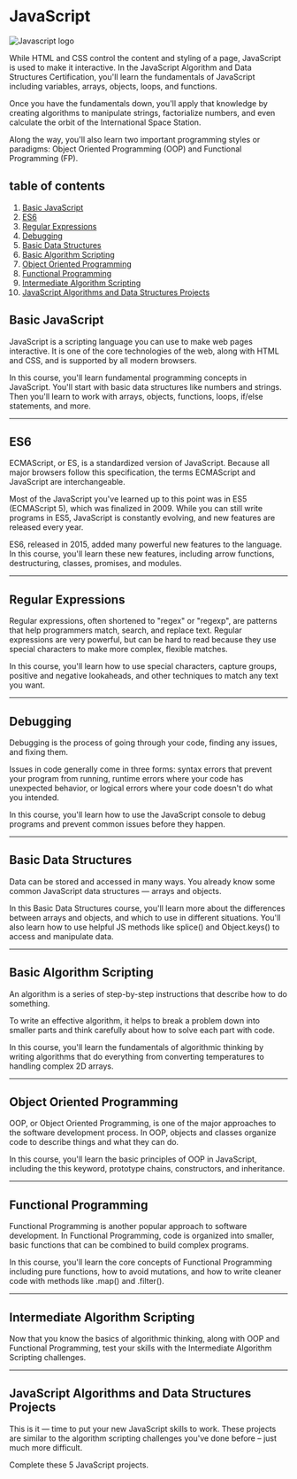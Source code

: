 
# JavaScript
![Javascript logo](https://upload.wikimedia.org/wikipedia/commons/thumb/9/99/Unofficial_JavaScript_logo_2.svg/480px-Unofficial_JavaScript_logo_2.svg.png "JavaScript logo logo")

While HTML and CSS control the content and styling of a page, JavaScript is used to make it interactive. In the JavaScript Algorithm and Data Structures Certification, you'll learn the fundamentals of JavaScript including variables, arrays, objects, loops, and functions.

Once you have the fundamentals down, you'll apply that knowledge by creating algorithms to manipulate strings, factorialize numbers, and even calculate the orbit of the International Space Station.

Along the way, you'll also learn two important programming styles or paradigms: Object Oriented Programming (OOP) and Functional Programming (FP).
## table of contents

1. [Basic JavaScript](##BasicJavaScript)
2. [ES6](##ES6)
3. [Regular Expressions](##RegularExpressions)
4. [Debugging](##Debugging)
5. [Basic Data Structures](##BasicDataStructures)
6. [Basic Algorithm Scripting](##BasicAlgorithmScripting)
7. [Object Oriented Programming](##ObjectOrientedProgramming)
8. [Functional Programming](##FunctionalProgramming)
9. [Intermediate Algorithm Scripting](##IntermediateAlgorithmScripting)
10. [JavaScript Algorithms and Data Structures Projects](##JavaScriptAlgorithmsandDataStructuresProjects)

## Basic JavaScript
JavaScript is a scripting language you can use to make web pages interactive. It is one of the core technologies of the web, along with HTML and CSS, and is supported by all modern browsers.

In this course, you'll learn fundamental programming concepts in JavaScript. You'll start with basic data structures like numbers and strings. Then you'll learn to work with arrays, objects, functions, loops, if/else statements, and more.


-------------------------------------------------------------------------------------------------------------------------
## ES6
ECMAScript, or ES, is a standardized version of JavaScript. Because all major browsers follow this specification, the terms ECMAScript and JavaScript are interchangeable.

Most of the JavaScript you've learned up to this point was in ES5 (ECMAScript 5), which was finalized in 2009. While you can still write programs in ES5, JavaScript is constantly evolving, and new features are released every year.

ES6, released in 2015, added many powerful new features to the language. In this course, you'll learn these new features, including arrow functions, destructuring, classes, promises, and modules.


-------------------------------------------------------------------------------------------------------------------------
## Regular Expressions
Regular expressions, often shortened to "regex" or "regexp", are patterns that help programmers match, search, and replace text. Regular expressions are very powerful, but can be hard to read because they use special characters to make more complex, flexible matches.

In this course, you'll learn how to use special characters, capture groups, positive and negative lookaheads, and other techniques to match any text you want.


-------------------------------------------------------------------------------------------------------------------------
## Debugging
Debugging is the process of going through your code, finding any issues, and fixing them.

Issues in code generally come in three forms: syntax errors that prevent your program from running, runtime errors where your code has unexpected behavior, or logical errors where your code doesn't do what you intended.

In this course, you'll learn how to use the JavaScript console to debug programs and prevent common issues before they happen.


-------------------------------------------------------------------------------------------------------------------------
## Basic Data Structures
Data can be stored and accessed in many ways. You already know some common JavaScript data structures — arrays and objects.

In this Basic Data Structures course, you'll learn more about the differences between arrays and objects, and which to use in different situations. You'll also learn how to use helpful JS methods like splice() and Object.keys() to access and manipulate data.


-------------------------------------------------------------------------------------------------------------------------
## Basic Algorithm Scripting
An algorithm is a series of step-by-step instructions that describe how to do something.

To write an effective algorithm, it helps to break a problem down into smaller parts and think carefully about how to solve each part with code.

In this course, you'll learn the fundamentals of algorithmic thinking by writing algorithms that do everything from converting temperatures to handling complex 2D arrays.


-------------------------------------------------------------------------------------------------------------------------
## Object Oriented Programming
OOP, or Object Oriented Programming, is one of the major approaches to the software development process. In OOP, objects and classes organize code to describe things and what they can do.

In this course, you'll learn the basic principles of OOP in JavaScript, including the this keyword, prototype chains, constructors, and inheritance.


-------------------------------------------------------------------------------------------------------------------------
## Functional Programming
Functional Programming is another popular approach to software development. In Functional Programming, code is organized into smaller, basic functions that can be combined to build complex programs.

In this course, you'll learn the core concepts of Functional Programming including pure functions, how to avoid mutations, and how to write cleaner code with methods like .map() and .filter().


-------------------------------------------------------------------------------------------------------------------------
## Intermediate Algorithm Scripting
Now that you know the basics of algorithmic thinking, along with OOP and Functional Programming, test your skills with the Intermediate Algorithm Scripting challenges.


-------------------------------------------------------------------------------------------------------------------------
## JavaScript Algorithms and Data Structures Projects
This is it — time to put your new JavaScript skills to work. These projects are similar to the algorithm scripting challenges you've done before – just much more difficult.

Complete these 5 JavaScript projects.
